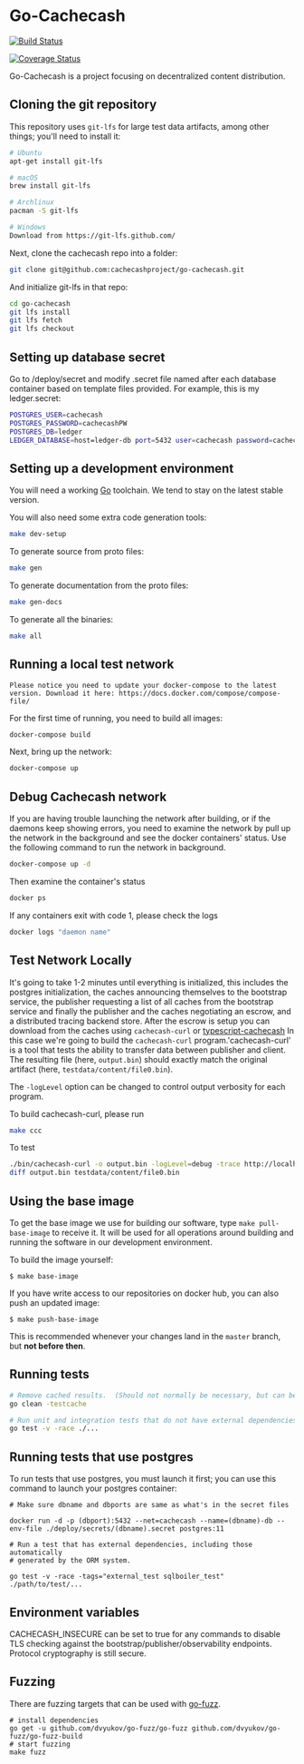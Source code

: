 # Go-Cachecash

[![Build Status](https://travis-ci.com/cachecashproject/go-cachecash.svg?token=H4qqraE6pspRVYE7KSps&branch=master)](https://travis-ci.com/cachecashproject/go-cachecash)

[![Coverage Status](https://coveralls.io/repos/github/cachecashproject/go-cachecash/badge.svg?t=0cosgH)](https://coveralls.io/github/cachecashproject/go-cachecash)

Go-Cachecash is a project focusing on decentralized content distribution.
## Cloning the git repository

This repository uses `git-lfs` for large test data artifacts, among other things; you'll need to install it:

```bash
# Ubuntu
apt-get install git-lfs

# macOS
brew install git-lfs

# Archlinux
pacman -S git-lfs

# Windows
Download from https://git-lfs.github.com/
```

Next, clone the cachecash repo into a folder:

```bash
git clone git@github.com:cachecashproject/go-cachecash.git 
```

And initialize git-lfs in that repo:

```bash
cd go-cachecash
git lfs install
git lfs fetch
git lfs checkout
```

## Setting up database secret 

Go to /deploy/secret and modify .secret file named after each database container based on template files provided.
For example, this is my ledger.secret:
```bash
POSTGRES_USER=cachecash
POSTGRES_PASSWORD=cachecashPW
POSTGRES_DB=ledger
LEDGER_DATABASE=host=ledger-db port=5432 user=cachecash password=cachecashPW dbname=ledger sslmode=disable
```

## Setting up a development environment

You will need a working [Go] toolchain.  We tend to stay on the latest stable version.

[Go]: https://golang.org/doc/install

You will also need some extra code generation tools:

```bash
make dev-setup
```

To generate source from proto files:

```bash
make gen
```

To generate documentation from the proto files:

```bash
make gen-docs
```
To generate all the binaries:
```bash
make all
```

## Running a local test network

`Please notice you need to update your docker-compose to the latest version. Download it here: https://docs.docker.com/compose/compose-file/`

For the first time of running, you need to build all images:


```bash
docker-compose build
```

Next, bring up the network:

```bash
docker-compose up
```

## Debug Cachecash network

If you are having trouble launching the network after building, or if the daemons keep showing errors, you need to examine the network by pull up the network in the background and see the docker containers' status.
Use the following command to run the network in background.

```bash
docker-compose up -d
```
Then examine the container's status
```bash
docker ps
```
If any containers exit with code 1, please check the logs
```bash
docker logs "daemon name"
```

## Test Network Locally
It's going to take 1-2 minutes until everything is initialized, this includes the postgres initialization, the caches
announcing themselves to the bootstrap service, the publisher requesting a list of all caches from the bootstrap service
and finally the publisher and the caches negotiating an escrow, and a distributed tracing backend store. After the escrow
is setup you can download from the caches using `cachecash-curl` or [typescript-cachecash]
In this case we're going to build the `cachecash-curl` program.'cachecash-curl' is a tool that tests the ability to transfer data between publisher and client. The resulting file
(here, `output.bin`) should exactly match the original artifact (here, `testdata/content/file0.bin`).

The `-logLevel` option can be changed to control output verbosity for each program.

To build cachecash-curl, please run 
```bash
make ccc
```

To test
```bash
./bin/cachecash-curl -o output.bin -logLevel=debug -trace http://localhost:14268 cachecash://localhost:7070/file0.bin
diff output.bin testdata/content/file0.bin
```
[typescript-cachecash]: https://github.com/cachecashproject/typescript-cachecash


## Using the base image

To get the base image we use for building our software, type `make
pull-base-image` to receive it. It will be used for all operations around
building and running the software in our development environment.

To build the image yourself:

```shell
$ make base-image
```

If you have write access to our repositories on docker hub, you can also push
an updated image:

```shell
$ make push-base-image
```

This is recommended whenever your changes land in the `master` branch, but
**not before then**.

## Running tests

```bash
# Remove cached results.  (Should not normally be necessary, but can be useful while working on the test suite.)
go clean -testcache

# Run unit and integration tests that do not have external dependencies.
go test -v -race ./...
```

## Running tests that use postgres

To run tests that use postgres, you must launch it first; you can use this command to launch your postgres container:

```shell
# Make sure dbname and dbports are same as what's in the secret files

docker run -d -p (dbport):5432 --net=cachecash --name=(dbname)-db --env-file ./deploy/secrets/(dbname).secret postgres:11

# Run a test that has external dependencies, including those automatically
# generated by the ORM system.

go test -v -race -tags="external_test sqlboiler_test" ./path/to/test/...
```

## Environment variables

CACHECASH_INSECURE can be set to true for any commands to disable TLS checking against the
bootstrap/publisher/observability endpoints. Protocol cryptography is still
secure.

## Fuzzing

There are fuzzing targets that can be used with [go-fuzz](https://github.com/dvyukov/go-fuzz).

```
# install dependencies
go get -u github.com/dvyukov/go-fuzz/go-fuzz github.com/dvyukov/go-fuzz/go-fuzz-build
# start fuzzing
make fuzz
```
